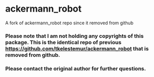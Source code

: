 # ackermann_robot
A fork of ackermann_robot repo since it removed from github

### Please note that I am not holding any copyrights of this package. This is the identical repo of previous https://github.com/tkelestemur/ackermann_robot that is removed from github.
### Please contact the original author for further questions.
